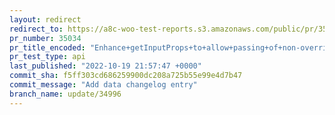 ```yaml
---
layout: redirect
redirect_to: https://a8c-woo-test-reports.s3.amazonaws.com/public/pr/35034/api/index.html
pr_number: 35034
pr_title_encoded: "Enhance+getInputProps+to+allow+passing+of+non-overridden+props"
pr_test_type: api
last_published: "2022-10-19 21:57:47 +0000"
commit_sha: f5ff303cd686259900dc208a725b55e99e4d7b47
commit_message: "Add data changelog entry"
branch_name: update/34996
---
```

